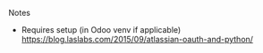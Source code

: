 
Notes
* Requires setup (in Odoo venv if applicable) https://blog.laslabs.com/2015/09/atlassian-oauth-and-python/